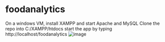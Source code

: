 # foodanalytics
On a windows VM, install XAMPP and start Apache and MySQL
Clone the repo into C:/XAMPP/htdocs
start the app by typing http://localhost/foodanalytics 
![image](https://github.com/user-attachments/assets/b1266b21-398a-4cf9-a387-ba6cbc7d4879)
